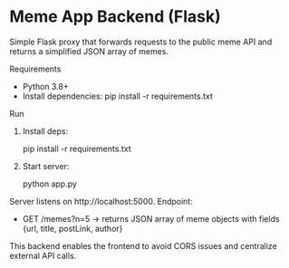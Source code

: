 # Meme App Backend (Flask)

Simple Flask proxy that forwards requests to the public meme API and returns a simplified JSON array of memes.

Requirements
- Python 3.8+
- Install dependencies: pip install -r requirements.txt

Run

1. Install deps:

   pip install -r requirements.txt

2. Start server:

   python app.py

Server listens on http://localhost:5000. Endpoint:

- GET /memes?n=5  -> returns JSON array of meme objects with fields {url, title, postLink, author}

This backend enables the frontend to avoid CORS issues and centralize external API calls.
